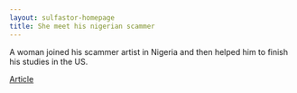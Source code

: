 ```yaml
---
layout: sulfastor-homepage
title: She meet his nigerian scammer
---
```


<p>A woman joined his scammer artist in Nigeria and then helped him to finish his studies in the US.
<p>

<p><a href="http://www.bbc.com/news/world-africa-37632259">Article</a>

